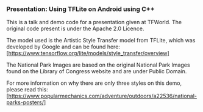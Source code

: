 ### Presentation: Using TFLite on Android using C++

This is a talk and demo code for a presentation given at TFWorld.  The original
code present is under the Apache 2.0 Licence.

The model used is the Artistic Style Transfer model from TFLite, which was 
developed by Google and can be found here:
[https://www.tensorflow.org/lite/models/style_transfer/overview]

The National Park Images are based on the original National Park Images found 
on the Library
of Congress website and are under Public Domain.

For more information on why there are only three styles on this demo, please 
read this:
[https://www.popularmechanics.com/adventure/outdoors/a22536/national-parks-posters/]



